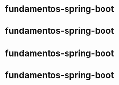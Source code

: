 # fundamentos-spring-boot
# fundamentos-spring-boot
# fundamentos-spring-boot
# fundamentos-spring-boot
